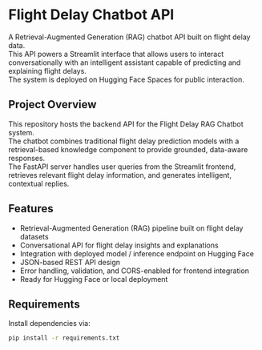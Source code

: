 # Flight Delay Chatbot API

A Retrieval-Augmented Generation (RAG) chatbot API built on flight delay data.  
This API powers a Streamlit interface that allows users to interact conversationally with an intelligent assistant capable of predicting and explaining flight delays.  
The system is deployed on Hugging Face Spaces for public interaction.

## Project Overview

This repository hosts the backend API for the Flight Delay RAG Chatbot system.  
The chatbot combines traditional flight delay prediction models with a retrieval-based knowledge component to provide grounded, data-aware responses.  
The FastAPI server handles user queries from the Streamlit frontend, retrieves relevant flight delay information, and generates intelligent, contextual replies.

## Features

- Retrieval-Augmented Generation (RAG) pipeline built on flight delay datasets  
- Conversational API for flight delay insights and explanations  
- Integration with deployed model / inference endpoint on Hugging Face  
- JSON-based REST API design  
- Error handling, validation, and CORS-enabled for frontend integration  
- Ready for Hugging Face or local deployment  

## Requirements

Install dependencies via:

```bash
pip install -r requirements.txt

